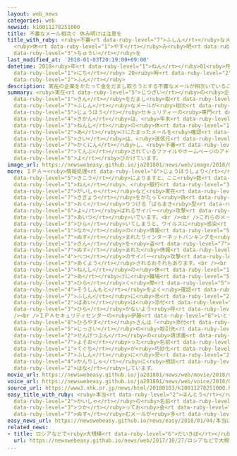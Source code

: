 ```yaml
---
layout: web_news
categories: web
newsid: k10011278251000
title: 不審なメール相次ぐ 休み明けは注意を
title_with_ruby: <ruby>不審<rt data-ruby-level="7">ふしん</rt></ruby>なメール<ruby>相次<rt data-ruby-level="3">あいつ</rt></ruby>ぐ
  <ruby>休<rt data-ruby-level="1">やす</rt></ruby>み<ruby>明<rt data-ruby-level="2">あ</rt></ruby>けは<ruby>注意<rt
  data-ruby-level="3">ちゅうい</rt></ruby>を
last_modified_at: '2018-01-03T20:19:00+09:00'
datetime: 2018<ruby>年<rt data-ruby-level="1">ねん</rt></ruby>01<ruby>月<rt data-ruby-level="1">がつ</rt></ruby>03<ruby>日<rt
  data-ruby-level="1">にち</rt></ruby> 20<ruby>時<rt data-ruby-level="2">じ</rt></ruby>19<ruby>分<rt
  data-ruby-level="2">ふん</rt></ruby>
description: 実在の企業をかたって金をだまし取ろうとする不審なメールが相次いでいることから、情報セキュリティーの専門機関は、年末年始の休み明けにたまったメールを確認する際は、送信元をよく確認し、不審なメールに添付されているファイルやホームページのアドレスを開かないよう呼びかけています。
summary: <ruby>実在<rt data-ruby-level="5">じつざい</rt></ruby>の<ruby>企業<rt data-ruby-level="7">きぎょう</rt></ruby>をかたって<ruby>金<rt
  data-ruby-level="1">きん</rt></ruby>をだまし<ruby>取<rt data-ruby-level="3">と</rt></ruby>ろうとする<ruby>不審<rt
  data-ruby-level="7">ふしん</rt></ruby>なメールが<ruby>相次<rt data-ruby-level="3">あいつ</rt></ruby>いでいることから、<ruby>情報<rt
  data-ruby-level="5">じょうほう</rt></ruby>セキュリティーの<ruby>専門<rt data-ruby-level="6">せんもん</rt></ruby><ruby>機関<rt
  data-ruby-level="4">きかん</rt></ruby>は、<ruby>年末<rt data-ruby-level="4">ねんまつ</rt></ruby><ruby>年始<rt
  data-ruby-level="3">ねんし</rt></ruby>の<ruby>休<rt data-ruby-level="1">やす</rt></ruby>み<ruby>明<rt
  data-ruby-level="2">あ</rt></ruby>けにたまったメールを<ruby>確認<rt data-ruby-level="7">かくにん</rt></ruby>する<ruby>際<rt
  data-ruby-level="5">さい</rt></ruby>は、<ruby>送信元<rt data-ruby-level="4">そうしんもと</rt></ruby>をよく<ruby>確認<rt
  data-ruby-level="7">かくにん</rt></ruby>し、<ruby>不審<rt data-ruby-level="7">ふしん</rt></ruby>なメールに<ruby>添付<rt
  data-ruby-level="7">てんぷ</rt></ruby>されているファイルやホームページのアドレスを<ruby>開<rt data-ruby-level="3">ひら</rt></ruby>かないよう<ruby>呼<rt
  data-ruby-level="6">よ</rt></ruby>びかけています。
image_url: https://newswebeasy.github.io/ja201801/news/web/image/2018/01/03/K10011278251_1801032008_1801032019_01_02.jpg
more: ＩＰＡ＝<ruby>情報処理<rt data-ruby-level="6">じょうほうしょり</rt></ruby><ruby>推進<rt data-ruby-level="6">すいしん</rt></ruby><ruby>機構<rt
  data-ruby-level="5">きこう</rt></ruby>によりますと、ここ<ruby>数<rt data-ruby-level="2">すう</rt></ruby><ruby>年<rt
  data-ruby-level="1">ねん</rt></ruby>、<ruby>銀行<rt data-ruby-level="3">ぎんこう</rt></ruby>やカード<ruby>会社<rt
  data-ruby-level="2">がいしゃ</rt></ruby>など<ruby>実在<rt data-ruby-level="5">じつざい</rt></ruby>の<ruby>企業<rt
  data-ruby-level="7">きぎょう</rt></ruby>をかたって<ruby>偽<rt data-ruby-level="7">にせ</rt></ruby>のメールを<ruby>送<rt
  data-ruby-level="3">おく</rt></ruby>りつける「ばらまき<ruby>型<rt data-ruby-level="4">がた</rt></ruby>」と<ruby>呼<rt
  data-ruby-level="6">よ</rt></ruby>ばれるサイバー<ruby>攻撃<rt data-ruby-level="7">こうげき</rt></ruby>が<ruby>相次<rt
  data-ruby-level="3">あいつ</rt></ruby>いでいます。<br /><br />これらのメールの<ruby>添付<rt data-ruby-level="7">てんぷ</rt></ruby>ファイルやホームページのアドレスを<ruby>開<rt
  data-ruby-level="3">ひら</rt></ruby>いてしまうと、ウイルスに<ruby>感染<rt data-ruby-level="7">かんせん</rt></ruby>して、パソコンの<ruby>中<rt
  data-ruby-level="1">なか</rt></ruby>の<ruby>情報<rt data-ruby-level="5">じょうほう</rt></ruby>を<ruby>盗<rt
  data-ruby-level="7">ぬす</rt></ruby>まれたりインターネットバンキングを<ruby>悪用<rt data-ruby-level="3">あくよう</rt></ruby>して<ruby>金<rt
  data-ruby-level="1">きん</rt></ruby>を<ruby>盗<rt data-ruby-level="7">ぬす</rt></ruby>まれたりするほか、<ruby>盗<rt
  data-ruby-level="7">ぬす</rt></ruby>まれた<ruby>情報<rt data-ruby-level="5">じょうほう</rt></ruby>が<ruby>別<rt
  data-ruby-level="4">べつ</rt></ruby>のサイバー<ruby>攻撃<rt data-ruby-level="7">こうげき</rt></ruby>に<ruby>悪用<rt
  data-ruby-level="3">あくよう</rt></ruby>されるおそれもあります。<br /><br />ＩＰＡは、<ruby>年末<rt data-ruby-level="4">ねんまつ</rt></ruby><ruby>年始<rt
  data-ruby-level="3">ねんし</rt></ruby>の<ruby>休<rt data-ruby-level="1">やす</rt></ruby>み<ruby>明<rt
  data-ruby-level="2">あ</rt></ruby>けに<ruby>職場<rt data-ruby-level="5">しょくば</rt></ruby>にたまったメールを<ruby>開<rt
  data-ruby-level="3">ひら</rt></ruby>く<ruby>際<rt data-ruby-level="5">さい</rt></ruby>は、<ruby>送信元<rt
  data-ruby-level="4">そうしんもと</rt></ruby>をよく<ruby>確認<rt data-ruby-level="7">かくにん</rt></ruby>し、<ruby>不審<rt
  data-ruby-level="7">ふしん</rt></ruby>に<ruby>思<rt data-ruby-level="2">おも</rt></ruby>った<ruby>場合<rt
  data-ruby-level="2">ばあい</rt></ruby>は<ruby>添付<rt data-ruby-level="7">てんぷ</rt></ruby>ファイルやホームページのアドレスを<ruby>開<rt
  data-ruby-level="3">ひら</rt></ruby>かないよう<ruby>呼<rt data-ruby-level="6">よ</rt></ruby>びかけています。<br
  /><br />ＩＰＡセキュリティセンターの<ruby>伊藤<rt data-ruby-level="8">いとう</rt></ruby><ruby>博康<rt
  data-ruby-level="8">ひろやす</rt></ruby>さんは「<ruby>添付<rt data-ruby-level="7">てんぷ</rt></ruby>されているファイルが<ruby>実際<rt
  data-ruby-level="5">じっさい</rt></ruby>の<ruby>取引先<rt data-ruby-level="3">とりひきさき</rt></ruby>や<ruby>先月分<rt
  data-ruby-level="2">せんげつぶん</rt></ruby>の<ruby>請求書<rt data-ruby-level="7">せいきゅうしょ</rt></ruby>を<ruby>装<rt
  data-ruby-level="7">よそお</rt></ruby>った<ruby>名前<rt data-ruby-level="2">なまえ</rt></ruby>になっているなど、<ruby>手口<rt
  data-ruby-level="1">てぐち</rt></ruby>が<ruby>巧妙化<rt data-ruby-level="7">こうみょうか</rt></ruby>している。<ruby>不審<rt
  data-ruby-level="7">ふしん</rt></ruby>に<ruby>思<rt data-ruby-level="2">おも</rt></ruby>ったときにはすぐにシステム<ruby>管理者<rt
  data-ruby-level="4">かんりしゃ</rt></ruby>に<ruby>相談<rt data-ruby-level="3">そうだん</rt></ruby>してほしい」と<ruby>話<rt
  data-ruby-level="2">はな</rt></ruby>しています。
movie_url: https://newswebeasy.github.io/ja201801/news/web/movie/2018/01/03/k10011278251_201801032055_201801032056.mp4
voice_url: https://newswebeasy.github.io/ja201801/news/web/voice/2018/01/03/k10011278251_201801032055_201801032056.mp3
source_url: https://www3.nhk.or.jp/news/html/20180103/k10011278251000.html
easy_title_with_ruby: <ruby>本当<rt data-ruby-level="2">ほんとう</rt></ruby>にある<ruby>会社<rt
  data-ruby-level="2">かいしゃ</rt></ruby>の<ruby>名前<rt data-ruby-level="2">なまえ</rt></ruby>を<ruby>使<rt
  data-ruby-level="3">つか</rt></ruby>ってお<ruby>金<rt data-ruby-level="1">かね</rt></ruby>を<ruby>盗<rt
  data-ruby-level="7">ぬす</rt></ruby>むメールが<ruby>多<rt data-ruby-level="2">おお</rt></ruby>い
easy_news_url: https://newswebeasy.github.io/news/easy/2018/01/04/本当にある会社の名前を使ってお金を盗むメールが多い
related_news:
- title: ロシアなどで<ruby>大規模<rt data-ruby-level="6">だいきぼ</rt></ruby>サイバー<ruby>攻撃<rt data-ruby-level="7">こうげき</rt></ruby>
  url: https://newswebeasy.github.io/news/web/2017/10/27/ロシアなどで大規模サイバー攻撃
...
```

